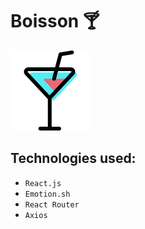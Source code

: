 # Boisson 🍸

![alt text](public/thumbnail.png)

## Technologies used:

- `React.js`
- `Emotion.sh`
- `React Router`
- `Axios`
